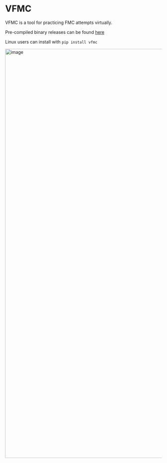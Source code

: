 # VFMC

VFMC is a tool for practicing FMC attempts virtually.

Pre-compiled binary releases can be found [here](https://github.com/rodneykinney/VFMC/releases/latest)

Linux users can install with `pip install vfmc` 

<img width="1312" alt="image" src="https://github.com/user-attachments/assets/bd1ba408-0f60-4090-a116-59d5496add15" />

